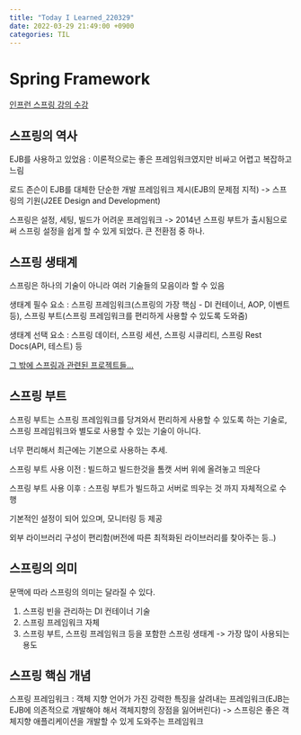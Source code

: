 ```yaml
---
title: "Today I Learned_220329"
date: 2022-03-29 21:49:00 +0900
categories: TIL
---
```


# Spring Framework
[인프런 스프링 강의 수강](https://www.inflearn.com/course/%EC%8A%A4%ED%94%84%EB%A7%81-%ED%95%B5%EC%8B%AC-%EC%9B%90%EB%A6%AC-%EA%B8%B0%EB%B3%B8%ED%8E%B8/dashboard)

## 스프링의 역사
EJB를 사용하고 있었음 : 이론적으로는 좋은 프레임워크였지만 비싸고 어렵고 복잡하고 느림

로드 존슨이 EJB를 대체한 단순한 개발 프레임워크 제시(EJB의 문제점 지적) -> 스프링의 기원(J2EE Design and Development)

스프링은 설정, 세팅, 빌드가 어려운 프레임워크 -> 2014년 스프링 부트가 출시됨으로써 스프링 설정을 쉽게 할 수 있게 되었다. 큰 전환점 중 하나.

## 스프링 생태계
스프링은 하나의 기술이 아니라 여러 기술들의 모음이라 할 수 있음

생태계 필수 요소 : 스프링 프레임워크(스프링의 가장 핵심 - DI 컨테이너, AOP, 이벤트 등), 스프링 부트(스프링 프레임워크를 편리하게 사용할 수 있도록 도와줌)

생태계 선택 요소 : 스프링 데이터, 스프링 세션, 스프링 시큐리티, 스프링 Rest Docs(API, 테스트) 등

[그 밖에 스프링과 관련된 프로젝트들...](https://spring.io/projects)

## 스프링 부트
스프링 부트는 스프링 프레임워크를 당겨와서 편리하게 사용할 수 있도록 하는 기술로, 스프링 프레임워크와 별도로 사용할 수 있는 기술이 아니다.

너무 편리해서 최근에는 기본으로 사용하는 추세.

스프링 부트 사용 이전 : 빌드하고 빌드한것을 톰캣 서버 위에 올려놓고 띄운다

스프링 부트 사용 이후 : 스프링 부트가 빌드하고 서버로 띄우는 것 까지 자체적으로 수행

기본적인 설정이 되어 있으며, 모니터링 등 제공

외부 라이브러리 구성이 편리함(버전에 따른 최적화된 라이브러리를 찾아주는 등..)

## 스프링의 의미
문맥에 따라 스프링의 의미는 달라질 수 있다.
1. 스프링 빈을 관리하는 DI 컨테이너 기술
2. 스프링 프레임워크 자체
3. 스프링 부트, 스프링 프레임워크 등을 포함한 스프링 생태계 -> 가장 많이 사용되는 용도

## 스프링 핵심 개념
스프링 프레임워크 : 객체 지향 언어가 가진 강력한 특징을 살려내는 프레임워크(EJB는 EJB에 의존적으로 개발해야 해서 객체지향의 장점을 잃어버린다)
-> 스프링은 좋은 객체지향 애플리케이션을 개발할 수 있게 도와주는 프레임워크
